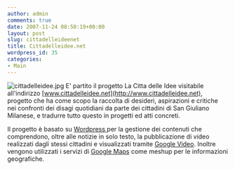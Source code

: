 ```yaml
---
author: admin
comments: true
date: 2007-11-24 08:50:19+00:00
layout: post
slug: cittadelleideenet
title: Cittadelleidee.net
wordpress_id: 35
categories:
- Main
---
```


![cittadelleidee.jpg](http://www.expobrain.net/wp-content/uploads/2007/11/cittadelleidee.jpg)
E' partito il progetto La Citta delle Idee visitabile all'indirizzo [www.cittadelleidee.net](http://www.cittadelleidee.net), progetto che ha come scopo la raccolta di desideri, aspirazioni e critiche nei confronti dei disagi quotidiani da parte dei cittadini di San Giuliano Milanese, e tradurre tutto questo in progetti ed atti concreti.

<!-- more -->

Il progetto è basato su [Wordpress ](http://www.wordpress-it.it/)per la gestione dei contenuti che comprendono, oltre alle notizie in solo testo, la pubblicazione di video realizzati dagli stessi cittadini e visualizzati tramite [Google Video](http://video.google.it/). Inoltre vengono utilizzati i servizi di [Google Maps](http://maps.google.it) come meshup per le informazioni geografiche.

